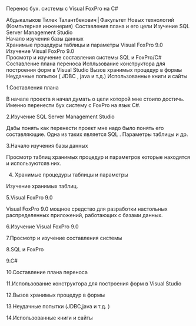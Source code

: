 Перенос бух. системы с Visual FoxPro на C#  

Абдыкалыков Тилек Талантбекович | Факультет Новых технологий (Компьтерная инженерия)  
Составления плана и его цели 
Изучение SQL Server Management Studio   
Начало изучения базы данных  
Хранимые процедуры таблицы и параметры 
Visual FoxPro 9.0  
Изучение Visual FoxPro 9.0  
Просмотр и изучение составления системы 
SQL и FoxPro/C#  
Составление плана переноса 
Испльзование конструктора для построения форм в Visual Studio 
Вызов хранимых процедур в формы  
Неудачные попытки ( JDBC , java и т.д.) 
Использованные книги и сайты 

 

 

 

1.Составления плана 

В начале проекта я начал думать о цели которой мне стоило достичь. Именно перенести бух систему с FoxPro на язык C#. 

2.Изучение SQL Server Management Studio   

Дабы понять как перенести проект мне надо было понять его составляющие. Одна из таких является SQL . Параметры таблицы и др. 

3.Начало изучения базы данных  

Просмотр таблиц  хранимых процедур и параметров которые находятся и используютсяв них. 

4. Хранимые процедуры таблицы и параметры 

Изучение хранимых таблиц.  

5.Visual FoxPro 9.0  

Visual FoxPro 9.0 мощное средство для разработки настольных  распределенных приложений, работающих с базами данных.  

6.Изучение Visual FoxPro 9.0  

7.Просмотр и изучение составления системы 

8.SQL и FoxPro  

9.C#  

10.Составление плана переноса 

11.Использование конструктора для построения форм в Visual Studio 

12.Вызов хранимых процедур в формы  

13.Неудачные попытки (JDBC,java и т.д. ) 

14.Использованные книги и сайты 
